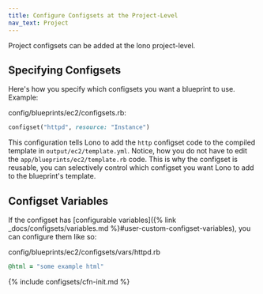 ```yaml
---
title: Configure Configsets at the Project-Level
nav_text: Project
---
```


Project configsets can be added at the lono project-level.

## Specifying Configsets

Here's how you specify which configsets you want a blueprint to use. Example:

config/blueprints/ec2/configsets.rb:

```ruby
configset("httpd", resource: "Instance")
```

This configuration tells Lono to add the `http` configset code to the compiled template in `output/ec2/template.yml`.  Notice, how you do not have to edit the `app/blueprints/ec2/template.rb` code. This is why the configset is reusable, you can selectively control which configset you want Lono to add to the blueprint's template.

## Configset Variables

If the configset has [configurable variables]({% link _docs/configsets/variables.md %}#user-custom-configset-variables), you can configure them like so:

config/blueprints/ec2/configsets/vars/httpd.rb

```ruby
@html = "some example html"
```

{% include configsets/cfn-init.md %}

